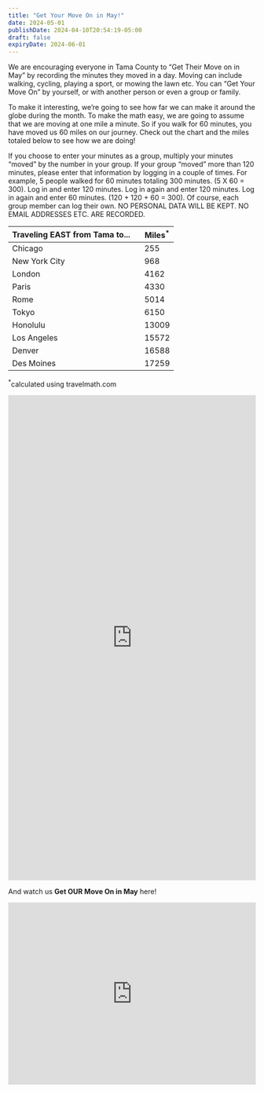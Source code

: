 ```yaml
---
title: "Get Your Move On in May!"
date: 2024-05-01
publishDate: 2024-04-10T20:54:19-05:00
draft: false
expiryDate: 2024-06-01
---
```


We are encouraging everyone in Tama County to “Get Their Move on in May” by recording the minutes they moved in a day. Moving can include walking, cycling, playing a sport, or mowing the lawn etc.  You can “Get Your Move On” by yourself, or with another person or even a group or family.

To make it interesting, we’re going to see how far we can make it around the globe during the month. To make the math easy, we are going to assume that we are moving at one mile a minute. So if you walk for 60 minutes, you have moved us 60 miles on our journey. Check out the chart and the miles totaled below to see how we are doing!

If you choose to enter your minutes as a group, multiply your minutes “moved” by the number in your group. If your group “moved” more than 120 minutes, please enter that information by logging in a couple of times. For example, 5 people walked for 60 minutes totaling 300 minutes. (5 X 60 = 300). Log in and enter 120 minutes. Log in again and enter 120 minutes. Log in again and enter 60 minutes. (120 + 120 + 60 = 300). Of course, each group member can log their own. NO PERSONAL DATA WILL BE KEPT. NO EMAIL ADDRESSES ETC. ARE RECORDED.

| Traveling EAST from Tama to...&nbsp;&nbsp;&nbsp; | Miles<sup>*</sup> |
| ---               | ---    |        
| Chicago | 255 |
| New York City | 968 |
| London  | 4162 |
| Paris  | 4330 |
| Rome | 5014 |
| Tokyo | 6150 |
| Honolulu | 13009 |
| Los Angeles | 15572 |
| Denver | 16588 |
| Des Moines | 17259 |

<sup>*</sup>calculated using travelmath.com

<iframe src="https://docs.google.com/forms/d/e/1FAIpQLSdliTTTJCgtYozgyc3q2FL_xoKM-tTxBDwH6oAabajm9a6Wuw/viewform?embedded=true" width="100%" height="988" frameborder="0" marginheight="0" marginwidth="0" text-align="center">Loading…</iframe>

And watch us **Get OUR Move On in May** here!  

<iframe text-align="center" width="100%" height="371" seamless frameborder="0" scrolling="no" src="https://docs.google.com/spreadsheets/d/e/2PACX-1vSsojoWGePMnySCke5oBOR1Eg79Emo03IV1wm_4BOgcM-BE0c4rX-uEbcEEtPu5LMVf82_qz00Tn_rX/pubchart?oid=1639872303&amp;format=interactive"></iframe>